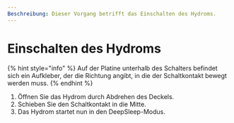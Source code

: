 ```yaml
---
Beschreibung: Dieser Vorgang betrifft das Einschalten des Hydroms.
---
```


# Einschalten des Hydroms

{% hint style="info" %}
Auf der Platine unterhalb des Schalters befindet sich ein Aufkleber, der die Richtung angibt, in die der Schaltkontakt bewegt werden muss.
{% endhint %}

1. Öffnen Sie das Hydrom durch Abdrehen des Deckels.
2. Schieben Sie den Schaltkontakt in die Mitte.
3. Das Hydrom startet nun in den DeepSleep-Modus.
